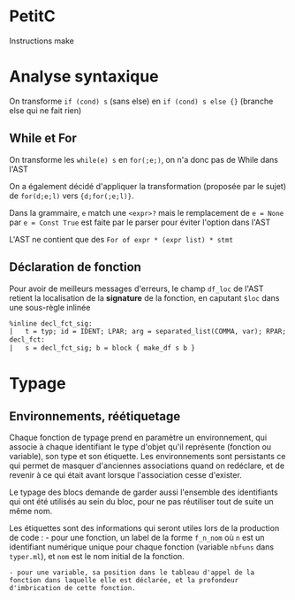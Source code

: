 # PetitC

Instructions make

# Analyse syntaxique

On transforme `if (cond) s` (sans else) en `if (cond) s else {}` (branche else qui ne fait rien)

## While et For
On transforme les `while(e) s` en `for(;e;)`, on n'a donc pas de While dans l'AST

On a également décidé d'appliquer la transformation (proposée par le sujet) de `for(d;e;l)` vers `{d;for(;e;l)}`.

Dans la grammaire, `e` match une `<expr>?` mais le remplacement de `e = None` par `e = Const True` est faite par le parser pour éviter l'option dans l'AST

L'AST ne contient que des `For of expr * (expr list) * stmt`

## Déclaration de fonction

Pour avoir de meilleurs messages d'erreurs, le champ `df_loc` de l'AST retient la localisation de la **signature** de la fonction, en caputant `$loc` dans une sous-règle inlinée

```OCaml
%inline decl_fct_sig:
|	t = typ; id = IDENT; LPAR; arg = separated_list(COMMA, var); RPAR; { (t, id, arg, $loc) }
decl_fct:
|	s = decl_fct_sig; b = block { make_df s b }
```

# Typage

## Environnements, réétiquetage
Chaque fonction de typage prend en paramètre un environnement, qui associe à chaque identifiant le type d'objet qu'il
représente (fonction ou variable), son type et son étiquette. Les environnements sont persistants ce qui permet de masquer
d'anciennes associations quand on redéclare, et de revenir à ce qui était avant lorsque l'association cesse d'exister.

Le typage des blocs demande de garder aussi l'ensemble des identifiants qui ont été utilisés au sein du bloc, pour ne pas
réutiliser tout de suite un même nom.

Les étiquettes sont des informations qui seront utiles lors de la production de code :
	- pour une fonction, un label de la forme `f_n_nom` où `n` est un identifiant numérique unique pour chaque fonction
	(variable `nbfuns` dans `typer.ml`), et `nom` est le nom initial de la fonction.

	- pour une variable, sa position dans le tableau d'appel de la fonction dans laquelle elle est déclarée, et la profondeur d'imbrication de cette fonction.
